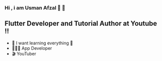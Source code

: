### Hi , i am Usman Afzal 👋 👋
## Flutter Developer and Tutorial Author at Youtube !!
- 🌱 I want learning everything 🤣
- 👨🏻‍💻 App Developer
- 🎬 YouTuber  
